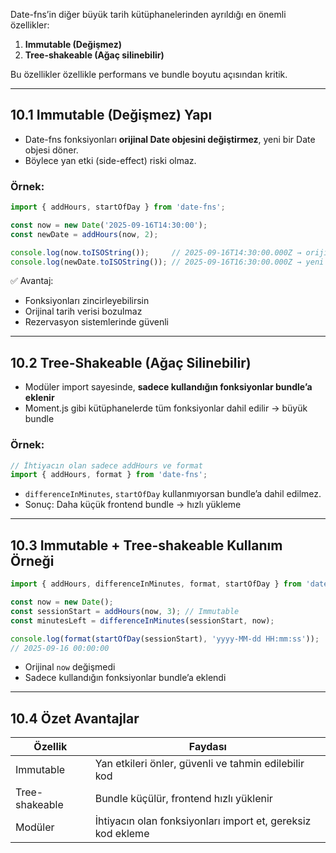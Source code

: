 
Date-fns’in diğer büyük tarih kütüphanelerinden ayrıldığı en önemli özellikler:

1. **Immutable (Değişmez)**
2. **Tree-shakeable (Ağaç silinebilir)**

Bu özellikler özellikle performans ve bundle boyutu açısından kritik.

---

## **10.1 Immutable (Değişmez) Yapı**

- Date-fns fonksiyonları **orijinal Date objesini değiştirmez**, yeni bir Date objesi döner.
- Böylece yan etki (side-effect) riski olmaz.

### Örnek:

```ts
import { addHours, startOfDay } from 'date-fns';

const now = new Date('2025-09-16T14:30:00');
const newDate = addHours(now, 2);

console.log(now.toISOString());     // 2025-09-16T14:30:00.000Z → orijinal değişmedi
console.log(newDate.toISOString()); // 2025-09-16T16:30:00.000Z → yeni Date
```

✅ Avantaj:

- Fonksiyonları zincirleyebilirsin
- Orijinal tarih verisi bozulmaz
- Rezervasyon sistemlerinde güvenli

---

## **10.2 Tree-Shakeable (Ağaç Silinebilir)**

- Modüler import sayesinde, **sadece kullandığın fonksiyonlar bundle’a eklenir**
- Moment.js gibi kütüphanelerde tüm fonksiyonlar dahil edilir → büyük bundle

### Örnek:

```ts
// İhtiyacın olan sadece addHours ve format
import { addHours, format } from 'date-fns';
```

- `differenceInMinutes`, `startOfDay` kullanmıyorsan bundle’a dahil edilmez.
- Sonuç: Daha küçük frontend bundle → hızlı yükleme

---

## **10.3 Immutable + Tree-shakeable Kullanım Örneği**

```ts
import { addHours, differenceInMinutes, format, startOfDay } from 'date-fns';

const now = new Date();
const sessionStart = addHours(now, 3); // Immutable
const minutesLeft = differenceInMinutes(sessionStart, now);

console.log(format(startOfDay(sessionStart), 'yyyy-MM-dd HH:mm:ss'));
// 2025-09-16 00:00:00
```

- Orijinal `now` değişmedi
- Sadece kullandığın fonksiyonlar bundle’a eklendi

---

## **10.4 Özet Avantajlar**

|Özellik|Faydası|
|---|---|
|Immutable|Yan etkileri önler, güvenli ve tahmin edilebilir kod|
|Tree-shakeable|Bundle küçülür, frontend hızlı yüklenir|
|Modüler|İhtiyacın olan fonksiyonları import et, gereksiz kod ekleme|
